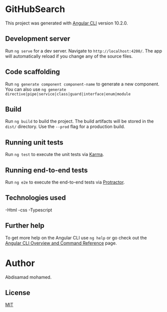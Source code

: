 # GitHubSearch

This project was generated with [Angular CLI](https://github.com/angular/angular-cli) version 10.2.0.

## Development server

Run `ng serve` for a dev server. Navigate to `http://localhost:4200/`. The app will automatically reload if you change any of the source files.

## Code scaffolding

Run `ng generate component component-name` to generate a new component. You can also use `ng generate directive|pipe|service|class|guard|interface|enum|module` 

## Build

Run `ng build` to build the project. The build artifacts will be stored in the `dist/` directory. Use the `--prod` flag for a production build.

## Running unit tests

Run `ng test` to execute the unit tests via [Karma](https://karma-runner.github.io).

## Running end-to-end tests

Run `ng e2e` to execute the end-to-end tests via [Protractor](http://www.protractortest.org/).

## Technologies used
-Html 
-css
-Typescript

## Further help

To get more help on the Angular CLI use `ng help` or go check out the [Angular CLI Overview and Command Reference](https://angular.io/cli) page.

# Author
Abdisamad mohamed.

## License
[MIT](https://github.com/Abdisamad100/Portfolio/blob/master/LICENSE.md)


